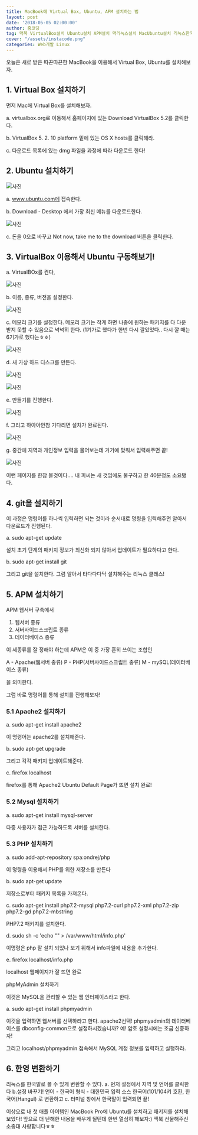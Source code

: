 ```yaml
---
title: MacBook에 Virtual Box, Ubuntu, APM 설치하는 법
layout: post
date: '2018-05-05 02:00:00'
author: 줌코딩
tag: 맥북 VirtualBox설치 Ubuntu설치 APM설치 맥리눅스설치 MacUbuntu설치 리눅스한국어
cover: "/assets/instacode.png"
categories: Web개발 Linux
---
```



오늘은 새로 받은 따끈따끈한 MacBook을 이용해서 Virtual Box, Ubuntu를 설치해보자.

## 1. Virtual Box 설치하기

먼저 Mac에 Virtual Box를 설치해보자.

a. virtualbox.org로 이동해서 홈페이지에 있는 Download VirtualBox 5.2를 클릭한다.

b. VirtualBox 5. 2. 10 platform 밑에 있는 OS X hosts를 클릭해라.

c. 다운로드 목록에 있는 dmg 파일을 과정에 따라 다운로드 한다!

## 2. Ubuntu 설치하기

![사진](https://raw.githubusercontent.com/zoomKoding/zoomKoding.github.io/master/assets/_posts/Mac-ubuntu-virtualbox/1.png)

a. www.ubuntu.com에 접속한다.

b. Download - Desktop 에서 가장 최신 메뉴를 다운로드한다.

![사진](https://raw.githubusercontent.com/zoomKoding/zoomKoding.github.io/master/assets/_posts/Mac-ubuntu-virtualbox/2.png)

c. 돈을 0으로 바꾸고 Not now, take me to the download 버튼을 클릭한다.

## 3. VirtualBox 이용해서 Ubuntu 구동해보기!

a. VirtualBOx를 켠다,

![사진](https://raw.githubusercontent.com/zoomKoding/zoomKoding.github.io/master/assets/_posts/Mac-ubuntu-virtualbox/3.png)

b. 이름, 종류, 버전을 설정한다.

![사진](https://raw.githubusercontent.com/zoomKoding/zoomKoding.github.io/master/assets/_posts/Mac-ubuntu-virtualbox/4.png)

c. 메모리 크기를 설정한다. 메모리 크기는 작게 하면 나중에 원하는 패키지를 다 다운 받지 못할 수 있음으로 넉넉히 한다. (1기가로 했다가 한번 다시 깔았었다.. 다시 깔 때는 6기가로 했다는ㅎㅎ)

![사진](https://raw.githubusercontent.com/zoomKoding/zoomKoding.github.io/master/assets/_posts/Mac-ubuntu-virtualbox/5.png)

d. 새 가상 하드 디스크를 만든다.

![사진](https://raw.githubusercontent.com/zoomKoding/zoomKoding.github.io/master/assets/_posts/Mac-ubuntu-virtualbox/6.png)

![사진](https://raw.githubusercontent.com/zoomKoding/zoomKoding.github.io/master/assets/_posts/Mac-ubuntu-virtualbox/7.png)

e. 만들기를 진행한다.

![사진](https://raw.githubusercontent.com/zoomKoding/zoomKoding.github.io/master/assets/_posts/Mac-ubuntu-virtualbox/8.png)

f. 그리고 하아아안참 기다리면 설치가 완료된다.

![사진](https://raw.githubusercontent.com/zoomKoding/zoomKoding.github.io/master/assets/_posts/Mac-ubuntu-virtualbox/9.png)

g. 중간에 지역과 개인정보 입력을 물어보는데 거기에 맞춰서 입력해주면 끝!

![사진](https://raw.githubusercontent.com/zoomKoding/zoomKoding.github.io/master/assets/_posts/Mac-ubuntu-virtualbox/10.png)

이런 페이지를 한참 볼것이다.... 내 피씨는 새 것임에도 불구하고 한 40분정도 소요됐다. 

## 4. git을 설치하기

이 과정은 명령어를 하나씩 입력하면 되는 것이라 순서대로 명령을 입력해주면 알아서 다운로드가 진행된다. 

a. sudo apt-get update

설치 초기 단계의 패키지 정보가 최신화 되지 않아서 업데이트가 필요하다고 한다.

b. sudo apt-get install git

그리고 git을 설치한다. 그럼 알아서 타다다다닥 설치해주는 리눅스 클래스!

## 5. APM 설치하기

APM 웹서버 구축에서 

1. 웹서버 종류
2. 서버사이드스크립트 종류
3. 데이터베이스 종류

이 세종류를 잘 정해야 하는데 APM은 이 중 가장 흔히  쓰이는 조합인

A - Apache(웹서버 종류)
P - PHP(서버사이드스크립트 종류)
M - mySQL(데이터베이스 종류)

을 의미한다.

그럼 바로 명령어를 통해 설치를 진행해보자!

### 5.1 Apache2 설치하기

a. sudo apt-get install apache2

이 명령어는 apache2를 설치해준다.

b. sudo apt-get upgrade

그리고 각각 패키지 업데이트해준다.

c.  firefox localhost

firefox를 통해 Apache2 Ubuntu Default Page가 뜨면 설치 완료!

### 5.2 Mysql 설치하기

a. sudo apt-get install mysql-server

다중 사용자가 접근 가능하도록 서버를 설치한다.

### 5.3 PHP 설치하기

a. sudo add-apt-repository spa:ondrej/php

이 명령을 이용해서 PHP를 위한 저장소를 만든다

b. sudo apt-get update

저장소로부터 패키지 목록을 가져온다.

c.  sudo apt-get install php7.2-mysql php7.2-curl php7.2-xml php7.2-zip php7.2-gd php7.2-mbstring 

PHP7.2 패키지를 설치한다.

d. sudo sh -c 'echo "<?php phpinfo(); ?>" > /var/www/html/info.php'

이명령은 php 잘 설치 되있나 보기 위해서 info파일에 내용을 추가한다.

e. firefox localhost/info.php

localhost 웹페이지가 잘 뜨면 완료

phpMyAdmin 설치하기

이것은 MySQL을 관리할 수 있는 웹 인터페이스라고 한다.

a. sudo apt-get install phpmyadmin

이것을 입력하면 웹서버를 선택하라고 한다. 
apache2선택!
phpmyadmin의 데이터베이스를 dbconfig-common으로 설정하시겠습니까?
예!
암호 설정시에는 조금 신중하자!

그리고 localhost/phpmyadmin 접속해서 MySQL 계정 정보를 입력하고 실행하라.

## 6. 한영 변환하기

리눅스를 한국말로 볼 수 있게 변환할 수 있다.
a. 먼저 설정에서 지역 및 언어를 클릭한다
b.설정 바꾸기! 
언어 - 한국어
형식 - 대한민국 
입력 소스 한국어(101/104키 호환, 한국어(Hangul)
로 변환하고
c. 터미널 창에서 한국말이 입력되면 끝!


이상으로 내 첫 애플 아이템인 MacBook Pro에 Ubuntu를 설치하고 패키지를 설치해보았다! 앞으로 더 난해한 내용을 배우게 될텐데 한번 열심히 해보자:) 맥북 선물해주신 소중대 사랑합니다ㅎㅎ

